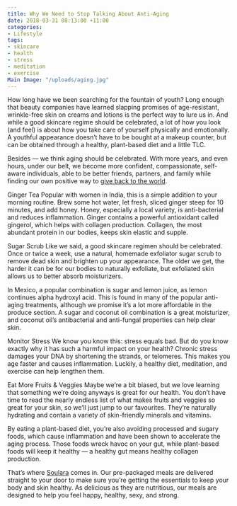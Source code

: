 ```yaml
---
title: Why We Need to Stop Talking About Anti-Aging
date: 2018-03-31 08:13:00 +11:00
categories:
- Lifestyle
tags:
- skincare
- health
- stress
- meditation
- exercise
Main Image: "/uploads/aging.jpg"
---
```


How long have we been searching for the fountain of youth? Long enough that beauty companies have learned slapping promises of age-resistant, wrinkle-free skin on creams and lotions is the perfect way to lure us in. And while a good skincare regime should be celebrated, a lot of how you look (and feel) is about how you take care of yourself physically and emotionally. A youthful appearance doesn’t have to be bought at a makeup counter, but can be obtained through a healthy, plant-based diet and a little TLC.

Besides — we think aging should be celebrated. With more years, and even hours, under our belt, we become more confident, compassionate, self-aware individuals, able to be better friends, partners, and family while finding our own positive way to [give back to the world](https://blog.soulara.com.au/blog/how-to-become-more-involved-in-your-community/). 

Ginger Tea
Popular with women in India, this is a simple addition to your morning routine. Brew some hot water, let fresh, sliced ginger steep for 10 minutes, and add honey. Honey, especially a local variety, is anti-bacterial and reduces inflammation. Ginger contains a powerful antioxidant called gingerol, which helps with collagen production. Collagen, the most abundant protein in our bodies, keeps skin elastic and supple.

Sugar Scrub
Like we said, a good skincare regimen should be celebrated. Once or twice a week, use a natural, homemade exfoliator sugar scrub to remove dead skin and brighten up your appearance. The older we get, the harder it can be for our bodies to naturally exfoliate, but exfoliated skin allows us to better absorb moisturizers. 

In Mexico, a popular combination is sugar and lemon juice, as lemon continues alpha hydroxyl acid. This is found in many of the popular anti-aging treatments, although we promise it’s a lot more affordable in the produce section. A sugar and coconut oil combination is a great moisturizer, and coconut oil’s antibacterial and anti-fungal properties can help clear skin.

Monitor Stress
We know you know this: stress equals bad. But do you know exactly why it has such a harmful impact on your health? Chronic stress damages your DNA by shortening the strands, or telomeres. This makes you age faster and causes inflammation. Luckily, a healthy diet, meditation, and exercise can help lengthen them.  

Eat More Fruits & Veggies
Maybe we’re a bit biased, but we love learning that something we’re doing anyways is great for our health. You don’t have time to read the nearly endless list of what makes fruits and veggies so great for your skin, so we’ll just jump to our favourites. They’re naturally hydrating and contain a variety of skin-friendly minerals and vitamins.

By eating a plant-based diet, you’re also avoiding processed and sugary foods, which cause inflammation and have been shown to accelerate the aging process. Those foods wreck havoc on your gut, while plant-based foods will keep it healthy — a healthy gut means healthy collagen production.

That’s where [Soulara](soulara.com.au) comes in. Our pre-packaged meals are delivered straight to your door to make sure you’re getting the essentials to keep your body and skin healthy. As delicious as they are nutritious, our meals are designed to help you feel happy, healthy, sexy, and strong.